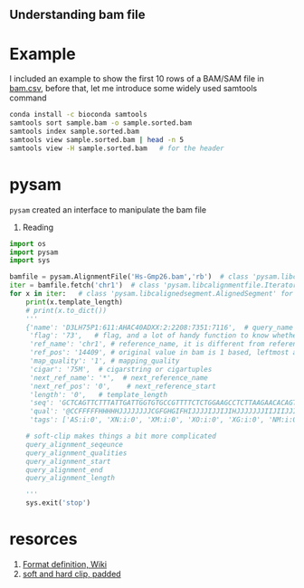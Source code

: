 ## Understanding bam file

# Example
I included an example to show the first 10 rows of a BAM/SAM file in [bam.csv](../data/bam.csv), before that, let me introduce some widely used samtools command


```bash
conda install -c bioconda samtools
samtools sort sample.bam -o sample.sorted.bam
samtools index sample.sorted.bam
samtools view sample.sorted.bam | head -n 5
samtools view -H sample.sorted.bam   # for the header
```

# pysam
`pysam` created an interface to manipulate the bam file

1. Reading

```python
import os
import pysam
import sys

bamfile = pysam.AlignmentFile('Hs-Gmp26.bam','rb')  # class 'pysam.libcalignmentfile.AlignmentFile'
iter = bamfile.fetch('chr1')  # class 'pysam.libcalignmentfile.IteratorRowRegion'
for x in iter:   # class 'pysam.libcalignedsegment.AlignedSegment' for each x
    print(x.template_length)
    # print(x.to_dict())
    '''
    {'name': 'D3LH75P1:611:AHAC40ADXX:2:2208:7351:7116',  # query_name
     'flag': '73',   # flag, and a lot of handy function to know whether it is pair, read1, and even its mate read
     'ref_name': 'chr1', # reference_name, it is different from reference_id, which will be 0
     'ref_pos': '14409', # original value in bam is 1 based, leftmost aligned residue, but reference_start will be 0 based, reference_end is the one past the last aligned residue
     'map_quality': '1', # mapping_quality
     'cigar': '75M',  # cigarstring or cigartuples
     'next_ref_name': '*',  # next_reference_name
     'next_ref_pos': '0',    # next_reference_start
     'length': '0',   # template_length
     'seq': 'GCTCAGTTCTTTATTGATTGGTGTGCCGTTTTCTCTGGAAGCCTCTTAAGAACACAGTGGCGCAGGCTGGGTGGA',  # query_sequence
     'qual': '@CCFFFFFHHHHHJJJJJJJJCGFGHGIFHIJJJJIJJIJIHJJJJJJJIIJIIJJIFHGIIJIFDDFFFD>A@B', # query_qualities
     'tags': ['AS:i:0', 'XN:i:0', 'XM:i:0', 'XO:i:0', 'XG:i:0', 'NM:i:0', 'MD:Z:75', 'YT:Z:UU', 'XS:A:-', 'NH:i:3', 'CC:Z:chr12', 'CP:i:91142', 'HI:i:0']}  # get_tag or get_tags

    # soft-clip makes things a bit more complicated
    query_alignment_seqeunce
    query_alignment_qualities
    query_alignment_start
    query_alignment_end
    query_alignment_length

    '''
    sys.exit('stop')

```

# resorces
1. [Format definition, Wiki](https://en.wikipedia.org/wiki/SAM_(file_format))
2. [soft and hard clip, padded](https://davetang.org/wiki/tiki-index.php?page=SAM)





